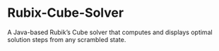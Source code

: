 # Rubix-Cube-Solver
A Java-based Rubik’s Cube solver that computes and displays optimal solution steps from any scrambled state.
